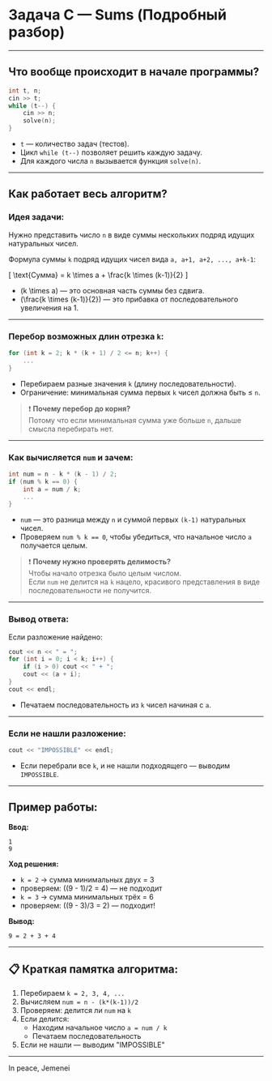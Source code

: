 # Задача C — Sums (Подробный разбор)

---

## Что вообще происходит в начале программы?

```cpp
int t, n;
cin >> t;
while (t--) {
    cin >> n;
    solve(n);
}
```

- `t` — количество задач (тестов).
- Цикл `while (t--)` позволяет решить каждую задачу.
- Для каждого числа `n` вызывается функция `solve(n)`.

---

## Как работает весь алгоритм?

### Идея задачи:

Нужно представить число `n` в виде суммы нескольких подряд идущих натуральных чисел.

Формула суммы `k` подряд идущих чисел вида `a, a+1, a+2, ..., a+k-1`:

\[
\text{Сумма} = k \times a + \frac{k \times (k-1)}{2}
\]

- \(k \times a\) — это основная часть суммы без сдвига.
- \(\frac{k \times (k-1)}{2}\) — это прибавка от последовательного увеличения на 1.

---

### Перебор возможных длин отрезка `k`:

```cpp
for (int k = 2; k * (k + 1) / 2 <= n; k++) {
    ...
}
```

- Перебираем разные значения `k` (длину последовательности).
- Ограничение: минимальная сумма первых `k` чисел должна быть ≤ `n`.

> ❗ **Почему перебор до корня?**  
> Потому что если минимальная сумма уже больше `n`, дальше смысла перебирать нет.

---

### Как вычисляется `num` и зачем:

```cpp
int num = n - k * (k - 1) / 2;
if (num % k == 0) {
    int a = num / k;
    ...
}
```

- `num` — это разница между `n` и суммой первых `(k-1)` натуральных чисел.
- Проверяем `num % k == 0`, чтобы убедиться, что начальное число `a` получается целым.

> ❗ **Почему нужно проверять делимость?**  
> Чтобы начало отрезка было целым числом.  
> Если `num` не делится на `k` нацело, красивого представления в виде последовательности не получится.

---

### Вывод ответа:

Если разложение найдено:

```cpp
cout << n << " = ";
for (int i = 0; i < k; i++) {
    if (i > 0) cout << " + ";
    cout << (a + i);
}
cout << endl;
```

- Печатаем последовательность из `k` чисел начиная с `a`.

---

### Если не нашли разложение:

```cpp
cout << "IMPOSSIBLE" << endl;
```

- Если перебрали все `k`, и не нашли подходящего — выводим `IMPOSSIBLE`.

---

## Пример работы:

**Ввод:**
```
1
9
```

**Ход решения:**
- `k = 2` → сумма минимальных двух = 3
- проверяем: \((9 - 1)/2 = 4\) — не подходит
- `k = 3` → сумма минимальных трёх = 6
- проверяем: \((9 - 3)/3 = 2\) — подходит!

**Вывод:**
```
9 = 2 + 3 + 4
```

---

## 📋 Краткая памятка алгоритма:

1. Перебираем `k = 2, 3, 4, ...`
2. Вычисляем `num = n - (k*(k-1))/2`
3. Проверяем: делится ли `num` на `k`
4. Если делится:
   - Находим начальное число `a = num / k`
   - Печатаем последовательность
5. Если не нашли — выводим "IMPOSSIBLE"

---
In peace, Jemenei
